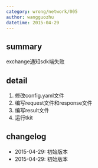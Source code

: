 ```yaml
---
category: wrong/network/005
author: wangguozhu
datetime: 2015-04-29
---
```


## summary

exchange通知sdk端失败

## detail

1. 修改config.yaml文件
1. 编写request文件和response文件
1. 编写result文件
1. 运行tkit

## changelog

- 2015-04-29: 初始版本
- 2015-04-29: 初始版本